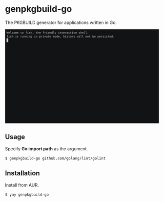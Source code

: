 # genpkgbuild-go

The PKGBUILD generator for applications written in Go.

![Demo Video](./demo.png)

## Usage

Specify **Go import path** as the argument.

```
$ genpkgbuild-go github.com/golang/lint/golint
```

## Installation

Install from AUR.

```
$ yay genpkgbuild-go
```

